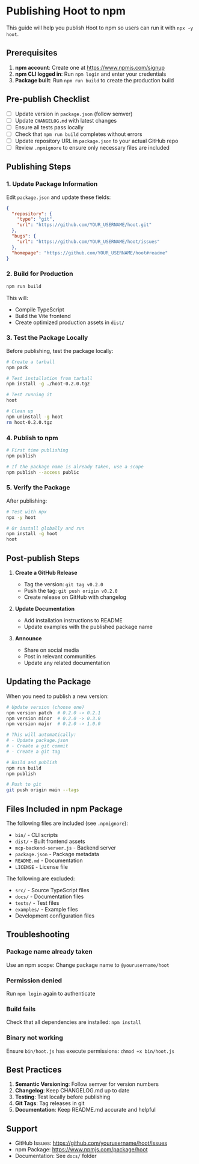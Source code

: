 # Publishing Hoot to npm

This guide will help you publish Hoot to npm so users can run it with `npx -y hoot`.

## Prerequisites

1. **npm account**: Create one at https://www.npmjs.com/signup
2. **npm CLI logged in**: Run `npm login` and enter your credentials
3. **Package built**: Run `npm run build` to create the production build

## Pre-publish Checklist

- [ ] Update version in `package.json` (follow semver)
- [ ] Update `CHANGELOG.md` with latest changes
- [ ] Ensure all tests pass locally
- [ ] Check that `npm run build` completes without errors
- [ ] Update repository URL in `package.json` to your actual GitHub repo
- [ ] Review `.npmignore` to ensure only necessary files are included

## Publishing Steps

### 1. Update Package Information

Edit `package.json` and update these fields:
```json
{
  "repository": {
    "type": "git",
    "url": "https://github.com/YOUR_USERNAME/hoot.git"
  },
  "bugs": {
    "url": "https://github.com/YOUR_USERNAME/hoot/issues"
  },
  "homepage": "https://github.com/YOUR_USERNAME/hoot#readme"
}
```

### 2. Build for Production

```bash
npm run build
```

This will:
- Compile TypeScript
- Build the Vite frontend
- Create optimized production assets in `dist/`

### 3. Test the Package Locally

Before publishing, test the package locally:

```bash
# Create a tarball
npm pack

# Test installation from tarball
npm install -g ./hoot-0.2.0.tgz

# Test running it
hoot

# Clean up
npm uninstall -g hoot
rm hoot-0.2.0.tgz
```

### 4. Publish to npm

```bash
# First time publishing
npm publish

# If the package name is already taken, use a scope
npm publish --access public
```

### 5. Verify the Package

After publishing:

```bash
# Test with npx
npx -y hoot

# Or install globally and run
npm install -g hoot
hoot
```

## Post-publish Steps

1. **Create a GitHub Release**
   - Tag the version: `git tag v0.2.0`
   - Push the tag: `git push origin v0.2.0`
   - Create release on GitHub with changelog

2. **Update Documentation**
   - Add installation instructions to README
   - Update examples with the published package name

3. **Announce**
   - Share on social media
   - Post in relevant communities
   - Update any related documentation

## Updating the Package

When you need to publish a new version:

```bash
# Update version (choose one)
npm version patch  # 0.2.0 -> 0.2.1
npm version minor  # 0.2.0 -> 0.3.0
npm version major  # 0.2.0 -> 1.0.0

# This will automatically:
# - Update package.json
# - Create a git commit
# - Create a git tag

# Build and publish
npm run build
npm publish

# Push to git
git push origin main --tags
```

## Files Included in npm Package

The following files are included (see `.npmignore`):
- `bin/` - CLI scripts
- `dist/` - Built frontend assets
- `mcp-backend-server.js` - Backend server
- `package.json` - Package metadata
- `README.md` - Documentation
- `LICENSE` - License file

The following are excluded:
- `src/` - Source TypeScript files
- `docs/` - Documentation files
- `tests/` - Test files
- `examples/` - Example files
- Development configuration files

## Troubleshooting

### Package name already taken
Use an npm scope: Change package name to `@yourusername/hoot`

### Permission denied
Run `npm login` again to authenticate

### Build fails
Check that all dependencies are installed: `npm install`

### Binary not working
Ensure `bin/hoot.js` has execute permissions: `chmod +x bin/hoot.js`

## Best Practices

1. **Semantic Versioning**: Follow semver for version numbers
2. **Changelog**: Keep CHANGELOG.md up to date
3. **Testing**: Test locally before publishing
4. **Git Tags**: Tag releases in git
5. **Documentation**: Keep README.md accurate and helpful

## Support

- GitHub Issues: https://github.com/yourusername/hoot/issues
- npm Package: https://www.npmjs.com/package/hoot
- Documentation: See `docs/` folder

